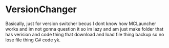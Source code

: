 # VersionChanger

Basically, just for version switcher becus I dont know how MCLauncher works and im not gonna question it so im lazy and am just make folder that has verision and code thing that download and load file thing backup so no lose file thing C# code yk.
